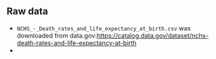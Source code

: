 ## Raw data

 - `NCHS_-_Death_rates_and_life_expectancy_at_birth.csv` was downloaded from data.gov:https://catalog.data.gov/dataset/nchs-death-rates-and-life-expectancy-at-birth
 - 